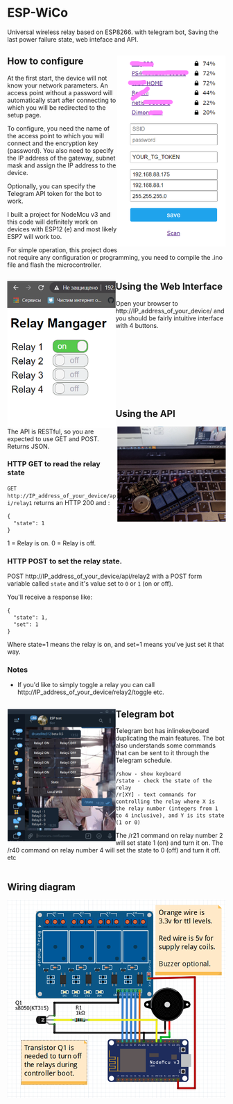 # ESP-WiCo

Universal wireless relay based on ESP8266. with telegram bot, Saving the last power failure state, web inteface and API.


## How to configure <img src="https://raw.githubusercontent.com/CatEllite312/ESP-WiCo/main/img/conf.png" width="250" align="right" />

At the first start, the device will not know your network parameters. An access point without a password will automatically start after connecting to which you will be redirected to the setup page.

To configure, you need the name of the access point to which you will connect and the encryption key (password). You also need to specify the IP address of the gateway, subnet mask and assign the IP address to the device.

Optionally, you can specify the Telegram API token for the bot to work.


I built a project for NodeMcu v3 and this code will definitely work on devices with ESP12 (e) and most likely ESP7 will work too.

For simple operation, this project does not require any configuration or programming, you need to compile the .ino file and flash the microcontroller.
</br>
## Using the Web Interface <img src="https://raw.githubusercontent.com/CatEllite312/ESP-WiCo/main/img/web.png" width="250" align="left" />

Open your browser to http://IP_address_of_your_device/ and you should be fairly intuitive interface with 4 buttons.
</br></br></br></br></br></br></br></br></br></br>
## Using the API 
<img src="https://raw.githubusercontent.com/CatEllite312/ESP-WiCo/main/img/sht.png" width="250" align="right" />

The API is RESTful, so you are expected to use GET and POST. Returns JSON.

### HTTP GET to read the relay state

`GET http://IP_address_of_your_device/api/relay1` returns an HTTP 200 and :
```
{
  "state": 1
}
```

1 = Relay is on. 0 = Relay is off.

### HTTP POST to set the relay state.

POST http://IP_address_of_your_device/api/relay2 with a POST form variable called `state` and it's value set to `0` or `1` (on or off).

You'll receive a response like:
```
{
  "state": 1,
  "set": 1
}
```

Where state=1 means the relay is on, and set=1 means you've just set it that way.

### Notes
* If you'd like to simply toggle a relay you can call http://IP_address_of_your_device/relay2/toggle etc.

## Telegram bot <img src="https://raw.githubusercontent.com/CatEllite312/ESP-WiCo/main/img/tg.png" width="250" align="left" />

Telegram bot has inlinekeyboard duplicating the main features.
The bot also understands some commands that can be sent to it through the Telegram schedule.
```
/show - show keyboard
/state - check the state of the relay
/r[XY] - text commands for controlling the relay where X is the relay number (integers from 1 to 4 inclusive), and Y is its state (1 or 0)
```
The /r21 command on relay number 2 will set state 1 (on) and turn it on. The /r40 command on relay number 4 will set the state to 0 (off) and turn it off. etc
</br></br>

## Wiring diagram

<p align="center">
  <img width="600" src="https://raw.githubusercontent.com/CatEllite312/ESP-WiCo/main/img/wiring.png">
</p>
